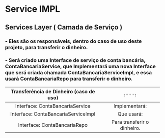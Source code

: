 # Service IMPL
## Services Layer ( Camada de Serviço )
### - Eles são os responsáveis, dentro do caso de uso deste projeto, para transferir o dinheiro.
### - Será criado uma Interface de serviço de conta bancária, ContaBancariaService, que Implementará uma nova Interface que será criada chamada ContaBancariaServiceImpl, e essa usará ContaBancariaRepo para transferir o dinheiro.
|   Transferência de Dinheiro (caso de uso)  |   :---:     |
|   :---:     |   :---:     |
| Interface: ContaBancariaService|  Implementará:     |
| Interface: ContaBancariaServiceImpl    |   Que usará:    |
| Interface: ContaBancariaRepo    |   Para transferir o dinheiro.     |
